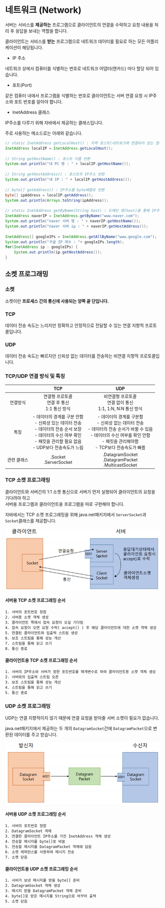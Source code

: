 # 네트워크 (Network)

서버는 서비스를 **제공하는** 프로그램으로 클라이언트의 연결을 수락하고 요청 내용을 처리 후 응답을 보내는 역할을 합니다.

클라이언트는 서비스를 **받는** 프로그램으로 네트워크 데이터를 필요로 하는 모든 어플리케이션이 해당됩니다.

* IP 주소

네트워크 상에서 컴퓨터를 식별하는 번호로 네트워크 어댑터(랜카드) 마다 할당 되어 있습니다.

* 포트(Port)

같은 컴퓨터 내에서 프로그램을 식별하는 번호로 클라이언트는 서버 연결 요청 시 IP주소와 포트 번호를 알아야 합니다.

* InetAddress 클래스

IP주소를 다루기 위해 자바에서 제공하는 클래스입니다.

주로 사용하는 메소드로는 아래와 같습니다.

```java
// static InetAddress getLocalHost() : 지역 호스트(네트워크에 연결되어 있는 컴퓨터)의 Host명과 IP주소 반환
InetAddress localIP = InetAddress.getLocalHost();

// String getHostName() : 호스트 이름 반환
System.out.println("내 PC 명 : " + localIP.getHostName());

// String getHostAddress() : 호스트의 IP주소 반환
System.out.println("내 IP : " + localIP.getHostAddress());

// byte[] getAddress() : IP주소를 byte배열로 반환
byte[] ipAddress = localIP.getAddress();
System.out.println(Arrays.toString(ipAddress));

// static InetAddress getByName(String host) : 도메인 명(host)을 통해 IP주소 얻음
InetAddress naverIP = InetAddress.getByName("www.naver.com");
System.out.println("naver 서버 명 : " + naverIP.getHostName());
System.out.println("naver 서버 ip : " + naverIP.getHostAddress());

InetAddress[] googleIPs = InetAddress.getAllByName("www.google.com");
System.out.println("구글 IP 개수 : "+ googleIPs.length);
for(InetAddress ip : googleIPs) {
	System.out.println(ip.getHostAddress());
}
```

## 소켓 프로그래밍

### 소켓

소켓이란 **프로세스 간의 통신에 사용되는 양쪽 끝 단입니다.**

### TCP

데이터 전송 속도는 느리지만 정확하고 안정적으로 전달할 수 있는 연결 지향적 프로토콜입니다.

### UDP

데이터 전송 속도는 빠르지만 신뢰성 없는 데이터를 전송하는 비연결 지향적 프로토콜입니다.

### TCP/UDP 연결 방식 및 특징

||TCP|UDP|
|:---:|:---:|:---:|
|연결방식|연결형 프로토콜<br>연결 후 통신<br>1:1 통신 방식|비연결형 프로토콜<br>연결 없이 통신<br>1:1, 1:N, N:N 통신 방식|
|특징|- 데이터의 경계를 구분 안함<br>- 신뢰성 있는 데이터 전송<br>- 데이터의 전송 순서 보장<br>- 데이터의 수신 여부 확인<br>- 패킷을 관리할 필요 없음<br>- UDP보다 전송속도가 느림|- 데이터의 경계를 구분함<br>- 신뢰성 없는 데이터 전송<br>- 데이터의 전송 순서가 바뀔 수 있음<br>- 데이터의 수신 여부를 확인 안함<br>- 패킷을 관리해야함<br>- TCP보다 전송속도가 빠름|
|관련 클래스|.Socket<br>.ServerSocket|.DatagramSocket<br>.DatagramPacket<br>.MulticastSocket|

### TCP 소켓 프로그래밍

클라이언트와 서버간의 1:1 소켓 통신으로 서버가 먼저 실행되어 클라이언트의 요청을 기다려야 하고<br>
서버용 프로그램과 클라이언트용 프로그램을 따로 구현해야 합니다.

자바에서는 TCP 소켓 프로그래밍을 위해 java.net패키지에서 `ServerSocket`과 `Socket`클래스를 제공합니다.

![TCP](https://github.com/kleg26315/TIL/blob/master/resources/TCP.PNG)

#### 서버용 TCP 소켓 프로그래밍 순서

```
1. 서버의 포트번호 정함
2. 서버용 소켓 객체 생성
3. 클라이언트 쪽에서 접속 요청이 오길 기다림
4. 접속 요청이 오면 요청 수락( accept() ) 후 해당 클라이언트에 대한 소켓 객체 생성
5. 연결된 클라이언트와 입출력 스트림 생성
6. 보조 스트림을 통해 성능 개선
7. 스트림을 통해 읽고 쓰기
8. 통신 종료
```
#### 클라이언트용 TCP 소켓 프로그래밍 순서

```
1. 서버의 IP주소와 서버가 정한 포트번호를 매개변수로 하여 클라이언트용 소켓 객체 생성
2. 서버와의 입출력 스트림 오픈
3. 보조 스트림을 통해 성능 개선
4. 스트림을 통해 읽고 쓰기
5. 통신 종료
```

### UDP 소켓 프로그래밍

UDP는 연결 지향적이지 않기 때문에 연결 요청을 받아줄 서버 소켓이 필요가 없습니다.

java.net패키지에서 제공하는 두 개의 `DatagramSocket`간에 `DatagramPacket`으로 변환된 데이터를 주고 받습니다.


![UDP](https://github.com/kleg26315/TIL/blob/master/resources/UDP.PNG)

#### 서버용 UDP 소켓 프로그래밍 순서

```
1. 서버의 포트번호 정함
2. DatagramSocket 객체
3. 연결한 클라이언트 IP주소를 가진 InetAddress 객체 생성
4. 전송할 메시지를 byte[]로 바꿈
5. 전송할 메시지를 DatagramPacket 객체에 담음
6. 소켓 레퍼런스를 사용하여 메시지 전송
7. 소켓 닫음
```

#### 클라이언트용 UDP 소켓 프로그래밍 순서

```
1. 서버가 보낸 메시지를 받을 byte[] 준비
2. DatagramSocket 객체 생성
3. 메시지 받을 DatagramPacket 객체 준비
4. byte[]로 받은 메시지를 String으로 바꾸어 출력
5. 소켓 닫음
```
